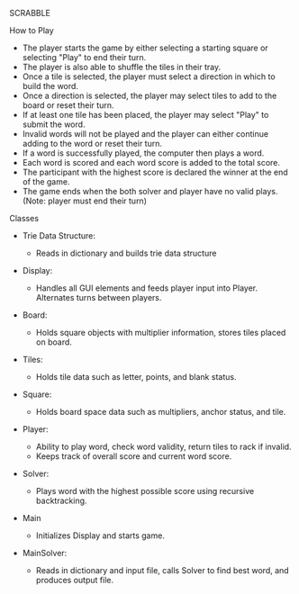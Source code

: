 SCRABBLE

How to Play
- The player starts the game by either selecting a starting square or selecting "Play" to end their turn.
- The player is also able to shuffle the tiles in their tray.
- Once a tile is selected, the player must select a direction in which to build the word.
- Once a direction is selected, the player may select tiles to add to the board or reset their turn.
- If at least one tile has been placed, the player may select "Play" to submit the word. 
- Invalid words will not be played and the player can either continue adding to the word or reset their turn.
- If a word is successfully played, the computer then plays a word.
- Each word is scored and each word score is added to the total score.
- The participant with the highest score is declared the winner at the end of the game.
- The game ends when the both solver and player have no valid plays. (Note: player must end their turn)


Classes

- Trie Data Structure:
  - Reads in dictionary and builds trie data structure

- Display:
  - Handles all GUI elements and feeds player input into Player. Alternates turns between players.
  
- Board:
  - Holds square objects with multiplier information, stores tiles placed on board.
  
- Tiles:
  - Holds tile data such as letter, points, and blank status.

- Square:
  - Holds board space data such as multipliers, anchor status, and tile.

- Player:
  - Ability to play word, check word validity, return tiles to rack if invalid. 
  - Keeps track of overall score and current word score.

- Solver:
  - Plays word with the highest possible score using recursive backtracking.

- Main
  - Initializes Display and starts game.

- MainSolver:
  - Reads in dictionary and input file, calls Solver to find best word, and produces output file.
